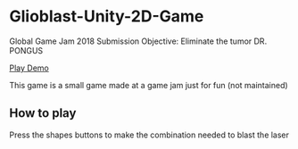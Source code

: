 # Glioblast-Unity-2D-Game

Global Game Jam 2018 Submission
Objective: Eliminate the tumor DR. PONGUS

[Play Demo](https://jeanclaudeaoun.github.io "Demo")

This game is a small game made at a game jam just for fun (not maintained)

## How to play

Press the shapes buttons to make the combination needed to blast the laser 
